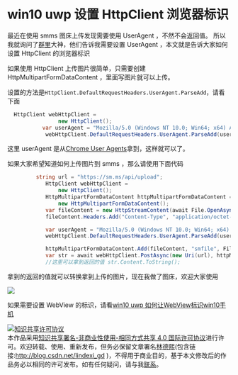 
# win10 uwp 设置 HttpClient 浏览器标识

最近在使用 smms 图床上传发现需要使用 UserAgent ，不然不会返回值。
所以我就询问了[群里](https://t.me/smms_images)大神，他们告诉我需要设置 UserAgent ，本文就是告诉大家如何设置 HttpClient 的浏览器标识

<!--more-->


<!-- csdn -->

如果使用 HttpClient 上传图片很简单，只需要创建 HttpMultipartFormDataContent ，里面写图片就可以上传。

设置的方法是`HttpClient.DefaultRequestHeaders.UserAgent.ParseAdd`，请看下面

```csharp
  HttpClient webHttpClient =
                new HttpClient();
           var userAgent = "Mozilla/5.0 (Windows NT 10.0; Win64; x64) AppleWebKit/537.36 (KHTML, like Gecko) Chrome/60.0.3112.113 Safari/537.36";
            webHttpClient.DefaultRequestHeaders.UserAgent.ParseAdd(userAgent);              
```

这里 userAgent 是从[Chrome User Agents](https://developers.whatismybrowser.com/useragents/explore/software_name/chrome/ )拿到，这样就可以了。

如果大家希望知道如何上传图片到 smms ，那么请使用下面代码

```csharp
         string url = "https://sm.ms/api/upload";
            HttpClient webHttpClient =
                new HttpClient();
            HttpMultipartFormDataContent httpMultipartFormDataContent =
                new HttpMultipartFormDataContent();
            var fileContent = new HttpStreamContent(await File.OpenAsync(FileAccessMode.Read));
            fileContent.Headers.Add("Content-Type", "application/octet-stream");

            var userAgent = "Mozilla/5.0 (Windows NT 10.0; Win64; x64) AppleWebKit/537.36 (KHTML, like Gecko) Chrome/60.0.3112.113 Safari/537.36";
            webHttpClient.DefaultRequestHeaders.UserAgent.ParseAdd(userAgent);

            httpMultipartFormDataContent.Add(fileContent, "smfile", File.Name);
            var str = await webHttpClient.PostAsync(new Uri(url), httpMultipartFormDataContent);
            //这里可以拿到返回的值 str.Content.ToString();
```

拿到的返回的值就可以转换拿到上传的图片，现在我做了图床，欢迎大家使用

![](https://i.loli.net/2018/03/22/5ab30077c2c09.jpg)

如果需要设置 WebView 的标识，请看[win10 uwp 如何让WebView标识win10手机](http://blog.csdn.net/lindexi_gd/article/details/51820950 )





<a rel="license" href="http://creativecommons.org/licenses/by-nc-sa/4.0/"><img alt="知识共享许可协议" style="border-width:0" src="https://licensebuttons.net/l/by-nc-sa/4.0/88x31.png" /></a><br />本作品采用<a rel="license" href="http://creativecommons.org/licenses/by-nc-sa/4.0/">知识共享署名-非商业性使用-相同方式共享 4.0 国际许可协议</a>进行许可。欢迎转载、使用、重新发布，但务必保留文章署名[林德熙](http://blog.csdn.net/lindexi_gd)(包含链接:http://blog.csdn.net/lindexi_gd )，不得用于商业目的，基于本文修改后的作品务必以相同的许可发布。如有任何疑问，请与我[联系](mailto:lindexi_gd@163.com)。